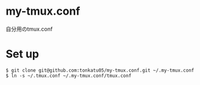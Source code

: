 # my-tmux.conf
自分用のtmux.conf

# Set up

```
$ git clone git@github.com:tonkatu05/my-tmux.conf.git ~/.my-tmux.conf
$ ln -s ~/.tmux.conf ~/.my-tmux.conf/tmux.conf
```
